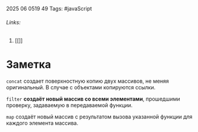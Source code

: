 2025 06 0519 49
Tags: #javaScript 
###### Links: 
1) [[]]
# Заметка
`concat` создает поверхностную копию двух массивов, не меняя оригинальный. В случае с объектами копируются ссылки.

`filter` **создаёт новый массив со всеми элементами**, прошедшими проверку, задаваемую в передаваемой функции.

`map` создаёт новый массив с результатом вызова указанной функции для каждого элемента массива.

